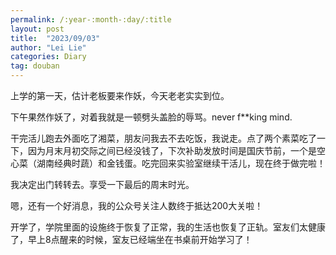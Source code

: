 ```yaml
---
permalink: /:year-:month-:day/:title
layout: post
title:  "2023/09/03"
author: "Lei Lie"
categories: Diary
tag: douban
---
```


上学的第一天，估计老板要来作妖，今天老老实实到位。

下午果然作妖了，对着我就是一顿劈头盖脸的辱骂。never f**king mind.

干完活儿跑去外面吃了湘菜，朋友问我去不去吃饭，我说走。点了两个素菜吃了一下，因为月末月初交际之间已经没钱了，下次补助发放时间是国庆节前，一个是空心菜（湖南经典时蔬）和金钱蛋。吃完回来实验室继续干活儿，现在终于做完啦！

我决定出门转转去。享受一下最后的周末时光。

嗯，还有一个好消息，我的公众号关注人数终于抵达200大关啦！

开学了，学院里面的设施终于恢复了正常，我的生活也恢复了正轨。室友们太健康了，早上8点醒来的时候，室友已经端坐在书桌前开始学习了！